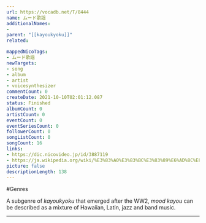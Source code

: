 ```yaml
---
url: https://vocadb.net/T/8444
name: ムード歌謡
additionalNames: 
- 
parent: "[[kayoukyoku]]"
related:

mappedNicoTags:
- ムード歌謡
newTargets:
- song
- album
- artist
- voicesynthesizer
commentCount: 0
createDate: 2021-10-10T02:01:12.087
status: Finished
albumCount: 0
artistCount: 0
eventCount: 0
eventSeriesCount: 0
followerCount: 0
songListCount: 0
songCount: 16
links: 
- https://dic.nicovideo.jp/id/3887119
- https://ja.wikipedia.org/wiki/%E3%83%A0%E3%83%BC%E3%83%89%E6%AD%8C%E8%AC%A1
picture: false
descriptionLength: 138
---
```


#Genres

A subgenre of _kayoukyoku_ that emerged after the WW2, _mood kayou_ can be described as a mixture of Hawaiian, Latin, jazz and band music.

---

